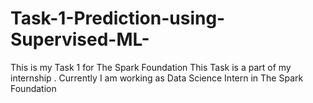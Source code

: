 # Task-1-Prediction-using-Supervised-ML-
This is my Task 1 for The Spark Foundation
This Task is a part of my internship . 
Currently I am working as Data Science Intern in The Spark Foundation
